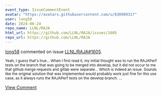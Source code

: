 ```yaml
---
event_type: IssueCommentEvent
avatar: "https://avatars.githubusercontent.com/u/83098931?"
user: long58
date: 2024-06-24
repo_name: LLNL/RAJA
html_url: https://github.com/LLNL/RAJA/issues/1605
repo_url: https://github.com/LLNL/RAJA
---
```


<a href='https://github.com/long58' target='_blank'>long58</a> commented on issue <a href='https://github.com/LLNL/RAJA/issues/1605' target='_blank'>LLNL/RAJA#1605</a>.

<small>Yeah, I guess that's true... When I first read it, my initial thought was to run the RAJAPerf tests on the branch that was going to be merged into develop, but it did not occur to me that github merge requests and gitlab were separate... Which is indeed an issue. Sounds like the original solution that was implemented would probably work just fine for this use case, as it always runs the RAJAPerf tests on the develop branch. ...</small>

<a href='https://github.com/LLNL/RAJA/issues/1605' target='_blank'>View Comment</a>
